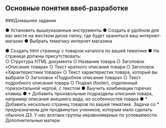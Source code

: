 ## Основные понятия ввеб-разработке
###Домашнее задание 

 
● Установить вышеуказанные инструменты 
● Создать в удобном для вас месте на жестком диске папку, где будет храниться ваш 
интернет­магазин 
● Выбрать тематику интернет магазина 
 
● Создать html страницу c товаром каталога по вашей тематике 
● На странице должны присутствовать:  
		○ Структура HTML документа 
		○ Название товара 
		○ Заголовок «Описание товара» 
		○ Текст краткого описания товара 
		○ Заголовок «Характеристики товара» 
		○ Текст характеристик товара, который вы выбрали 
		○ Заголовок «Подробное описание товара» 
		○ Текст подробного описания товара 
		○ Подвал (footer), отделенный горизонтальной чертой, с текстом 
● Выучить комбинации горячих клавиш 
● *​  Добавить произвольные подразделы описания товара, например описание внешнего вида, ил 
особенностей товара 
●
*​  Добавить несколько страниц товаров по вашей тематике. 
Задачи со * предназначены для продвинутых учеников, которым мало сделать обычное ДЗ. У нас 
все­таки группы неравномерные по успеваемости. 
Дополнительные матери